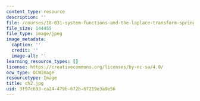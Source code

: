 ```yaml
---
content_type: resource
description: ''
file: /courses/18-031-system-functions-and-the-laplace-transform-spring-2019/3f97c693ca24479b672b67219e3a9e56_ch2.jpg
file_size: 144455
file_type: image/jpeg
image_metadata:
  caption: ''
  credit: ''
  image-alt: ''
learning_resource_types: []
license: https://creativecommons.org/licenses/by-nc-sa/4.0/
ocw_type: OCWImage
resourcetype: Image
title: ch2.jpg
uid: 3f97c693-ca24-479b-672b-67219e3a9e56
---
```


